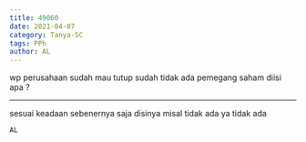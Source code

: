 ```yaml
---
title: 49060
date: 2021-04-07
category: Tanya-SC
tags: PPh
author: AL
---
```


wp perusahaan sudah mau tutup sudah tidak ada pemegang saham diisi apa ?

---

sesuai keadaan sebenernya saja disinya misal tidak ada ya tidak ada

`AL`
